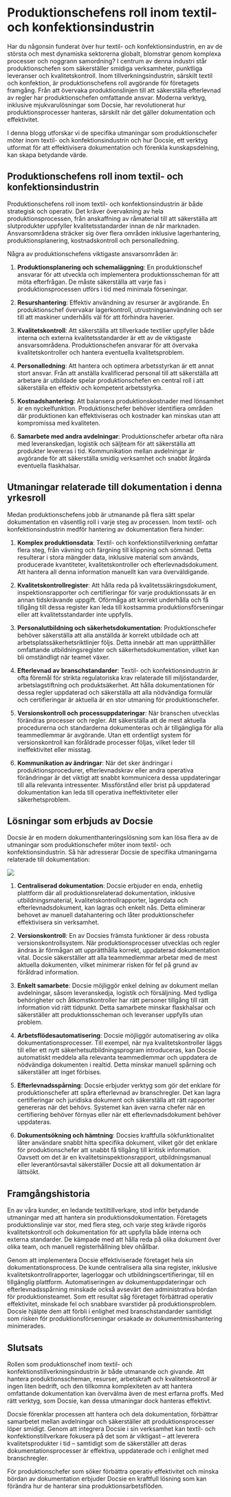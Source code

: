 # Produktionschefens roll inom textil- och konfektionsindustrin

Har du någonsin funderat över hur textil- och konfektionsindustrin, en av de största och mest dynamiska sektorerna globalt, blomstrar genom komplexa processer och noggrann samordning? I centrum av denna industri står produktionschefen som säkerställer smidiga verksamheter, punktliga leveranser och kvalitetskontroll. Inom tillverkningsindustrin, särskilt textil och konfektion, är produktionschefens roll avgörande för företagets framgång. Från att övervaka produktionslinjen till att säkerställa efterlevnad av regler har produktionschefen omfattande ansvar. Moderna verktyg, inklusive mjukvarulösningar som Docsie, har revolutionerat hur produktionsprocesser hanteras, särskilt när det gäller dokumentation och effektivitet.

I denna blogg utforskar vi de specifika utmaningar som produktionschefer möter inom textil- och konfektionsindustrin och hur Docsie, ett verktyg utformat för att effektivisera dokumentation och förenkla kunskapsdelning, kan skapa betydande värde.

## Produktionschefens roll inom textil- och konfektionsindustrin

Produktionschefens roll inom textil- och konfektionsindustrin är både strategisk och operativ. Det kräver övervakning av hela produktionsprocessen, från anskaffning av råmaterial till att säkerställa att slutprodukter uppfyller kvalitetsstandarder innan de når marknaden. Ansvarsområdena sträcker sig över flera områden inklusive lagerhantering, produktionsplanering, kostnadskontroll och personalledning.

Några av produktionschefens viktigaste ansvarsområden är:

1. **Produktionsplanering och schemaläggning**: En produktionschef ansvarar för att utveckla och implementera produktionsscheman för att möta efterfrågan. De måste säkerställa att varje fas i produktionsprocessen utförs i tid med minimala förseningar.

2. **Resurshantering**: Effektiv användning av resurser är avgörande. En produktionschef övervakar lagerkontroll, utrustningsanvändning och ser till att maskiner underhålls väl för att förhindra haverier.

3. **Kvalitetskontroll**: Att säkerställa att tillverkade textilier uppfyller både interna och externa kvalitetsstandarder är ett av de viktigaste ansvarsområdena. Produktionschefen ansvarar för att övervaka kvalitetskontroller och hantera eventuella kvalitetsproblem.

4. **Personalledning**: Att hantera och optimera arbetsstyrkan är ett annat stort ansvar. Från att anställa kvalificerad personal till att säkerställa att arbetare är utbildade spelar produktionschefen en central roll i att säkerställa en effektiv och kompetent arbetsstyrka.

5. **Kostnadshantering**: Att balansera produktionskostnader med lönsamhet är en nyckelfunktion. Produktionschefer behöver identifiera områden där produktionen kan effektiviseras och kostnader kan minskas utan att kompromissa med kvaliteten.

6. **Samarbete med andra avdelningar**: Produktionschefer arbetar ofta nära med leveranskedjan, logistik och säljteam för att säkerställa att produkter levereras i tid. Kommunikation mellan avdelningar är avgörande för att säkerställa smidig verksamhet och snabbt åtgärda eventuella flaskhalsar.

## Utmaningar relaterade till dokumentation i denna yrkesroll

Medan produktionschefens jobb är utmanande på flera sätt spelar dokumentation en väsentlig roll i varje steg av processen. Inom textil- och konfektionsindustrin medför hantering av dokumentation flera hinder:

1. **Komplex produktionsdata**: Textil- och konfektionstillverkning omfattar flera steg, från vävning och färgning till klippning och sömnad. Detta resulterar i stora mängder data, inklusive material som används, producerade kvantiteter, kvalitetskontroller och efterlevnadsdokument. Att hantera all denna information manuellt kan vara överväldigande.

2. **Kvalitetskontrollregister**: Att hålla reda på kvalitetssäkringsdokument, inspektionsrapporter och certifieringar för varje produktionssats är en annan tidskrävande uppgift. Oförmåga att korrekt underhålla och få tillgång till dessa register kan leda till kostsamma produktionsförseningar eller att kvalitetsstandarder inte uppfylls.

3. **Personalutbildning och säkerhetsdokumentation**: Produktionschefer behöver säkerställa att alla anställda är korrekt utbildade och att arbetsplatssäkerhetsriktlinjer följs. Detta innebär att man upprätthåller omfattande utbildningsregister och säkerhetsdokumentation, vilket kan bli omständligt när teamet växer.

4. **Efterlevnad av branschstandarder**: Textil- och konfektionsindustrin är ofta föremål för strikta regulatoriska krav relaterade till miljöstandarder, arbetslagstiftning och produktsäkerhet. Att hålla dokumentationen för dessa regler uppdaterad och säkerställa att alla nödvändiga formulär och certifieringar är aktuella är en stor utmaning för produktionschefer.

5. **Versionskontroll och processuppdateringar**: När branschen utvecklas förändras processer och regler. Att säkerställa att de mest aktuella procedurerna och standarderna dokumenteras och är tillgängliga för alla teammedlemmar är avgörande. Utan ett ordentligt system för versionskontroll kan föråldrade processer följas, vilket leder till ineffektivitet eller misstag.

6. **Kommunikation av ändringar**: När det sker ändringar i produktionsprocedurer, efterlevnadskrav eller andra operativa förändringar är det viktigt att snabbt kommunicera dessa uppdateringar till alla relevanta intressenter. Missförstånd eller brist på uppdaterad dokumentation kan leda till operativa ineffektiviteter eller säkerhetsproblem.

## Lösningar som erbjuds av Docsie

Docsie är en modern dokumenthanteringslösning som kan lösa flera av de utmaningar som produktionschefer möter inom textil- och konfektionsindustrin. Så här adresserar Docsie de specifika utmaningarna relaterade till dokumentation:

![](https://cdn.docsie.io/workspace_PxAvC1Uenuc7ad6H3/doc_wn84Jkoc6hIMTO2eE/file_wp2LyIfmJRkuzzqoi/image_3ff6fd5f-23df-1310-a91d-4b68f7347d05.jpg)

1. **Centraliserad dokumentation**: Docsie erbjuder en enda, enhetlig plattform där all produktionsrelaterad dokumentation, inklusive utbildningsmaterial, kvalitetskontrollrapporter, lagerdata och efterlevnadsdokument, kan lagras och enkelt nås. Detta eliminerar behovet av manuell datahantering och låter produktionschefer effektivisera sin verksamhet.

2. **Versionskontroll**: En av Docsies främsta funktioner är dess robusta versionskontrollsystem. När produktionsprocesser utvecklas och regler ändras är förmågan att upprätthålla korrekt, uppdaterad dokumentation vital. Docsie säkerställer att alla teammedlemmar arbetar med de mest aktuella dokumenten, vilket minimerar risken för fel på grund av föråldrad information.

3. **Enkelt samarbete**: Docsie möjliggör enkel delning av dokument mellan avdelningar, såsom leveranskedja, logistik och försäljning. Med tydliga behörigheter och åtkomstkontroller har rätt personer tillgång till rätt information vid rätt tidpunkt. Detta samarbete minskar flaskhalsar och säkerställer att produktionsscheman och leveranser uppfylls utan problem.

4. **Arbetsflödesautomatisering**: Docsie möjliggör automatisering av olika dokumentationsprocesser. Till exempel, när nya kvalitetskontroller läggs till eller ett nytt säkerhetsutbildningsprogram introduceras, kan Docsie automatiskt meddela alla relevanta teammedlemmar och uppdatera de nödvändiga dokumenten i realtid. Detta minskar manuell spårning och säkerställer att inget förbises.

5. **Efterlevnadsspårning**: Docsie erbjuder verktyg som gör det enklare för produktionschefer att spåra efterlevnad av branschregler. Det kan lagra certifieringar och juridiska dokument och säkerställa att rätt rapporter genereras när det behövs. Systemet kan även varna chefer när en certifiering behöver förnyas eller när ett efterlevnadsdokument behöver uppdateras.

6. **Dokumentsökning och hämtning**: Docsies kraftfulla sökfunktionalitet låter användare snabbt hitta specifika dokument, vilket gör det enklare för produktionschefer att snabbt få tillgång till kritisk information. Oavsett om det är en kvalitetsinspektionsrapport, utbildningsmanual eller leverantörsavtal säkerställer Docsie att all dokumentation är lättsökt.

## Framgångshistoria

En av våra kunder, en ledande textiltillverkare, stod inför betydande utmaningar med att hantera sin produktionsdokumentation. Företagets produktionslinje var stor, med flera steg, och varje steg krävde rigorös kvalitetskontroll och dokumentation för att uppfylla både interna och externa standarder. De kämpade med att hålla reda på olika dokument över olika team, och manuell registerhållning blev ohållbar.

Genom att implementera Docsie effektiviserade företaget hela sin dokumentationsprocess. De kunde centralisera alla sina register, inklusive kvalitetskontrollrapporter, lagerloggar och utbildningscertifieringar, till en tillgänglig plattform. Automatiseringen av dokumentuppdateringar och efterlevnadsspårning minskade också avsevärt den administrativa bördan för produktionsteamet. Som ett resultat såg företaget förbättrad operativ effektivitet, minskade fel och snabbare svarstider på produktionsproblem. Docsie hjälpte dem att förbli i enlighet med branschstandarder samtidigt som risken för produktionsförseningar orsakade av dokumentmisshantering minimerades.

## Slutsats

Rollen som produktionschef inom textil- och konfektionstillverkningsindustrin är både utmanande och givande. Att hantera produktionsscheman, resurser, arbetskraft och kvalitetskontroll är ingen liten bedrift, och den tillkomna komplexiteten av att hantera omfattande dokumentation kan övervälma även de mest erfarna proffs. Med rätt verktyg, som Docsie, kan dessa utmaningar dock hanteras effektivt.

Docsie förenklar processen att hantera och dela dokumentation, förbättrar samarbetet mellan avdelningar och säkerställer att produktionsprocesser löper smidigt. Genom att integrera Docsie i sin verksamhet kan textil- och konfektionstillverkare fokusera på det som är viktigast – att leverera kvalitetsprodukter i tid – samtidigt som de säkerställer att deras dokumentationsprocesser är effektiva, uppdaterade och i enlighet med branschregler.

För produktionschefer som söker förbättra operativ effektivitet och minska bördan av dokumentation erbjuder Docsie en kraftfull lösning som kan förändra hur de hanterar sina produktionsarbetsflöden.